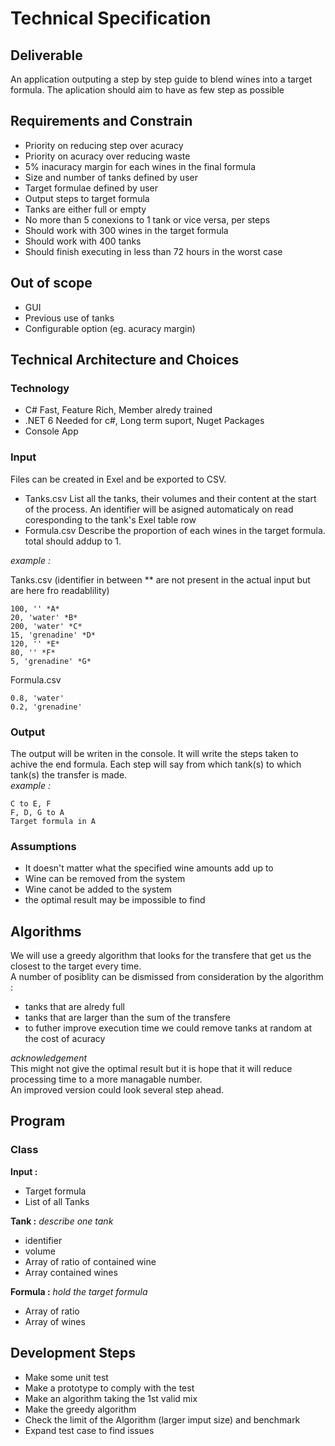 # Technical Specification

## Deliverable

An application outputing a step by step guide to blend wines into a target formula. The aplication should aim to have as few step as possible

## Requirements and Constrain

- Priority on reducing step over acuracy
- Priority on acuracy over reducing waste
- 5% inacuracy margin for each wines in the final formula
- Size and number of tanks defined by user
- Target formulae defined by user
- Output steps to target formula
- Tanks are either full or empty
- No more than 5 conexions to 1 tank or vice versa, per steps
- Should work with 300 wines in the target formula
- Should work with 400 tanks
- Should finish executing in less than 72 hours in the worst case

## Out of scope

- GUI
- Previous use of tanks
- Configurable option (eg. acuracy margin)

## Technical Architecture and Choices

### Technology

- C# Fast, Feature Rich, Member alredy trained
- .NET 6 Needed for c#, Long term suport, Nuget Packages
- Console App

### Input

Files can be created in Exel and be exported to CSV.

- Tanks.csv List all the tanks, their volumes and their content at the start of the process. An identifier will be asigned automaticaly on read coresponding to the tank's Exel table row
- Formula.csv Describe the proportion of each wines in the target formula. total should addup  to 1.

*example :*<br>

Tanks.csv (identifier in between ** are not present in the actual input but are here fro readablility)
```
100, '' *A*
20, 'water' *B*
200, 'water' *C*
15, 'grenadine' *D*
120, '' *E*
80, '' *F*
5, 'grenadine' *G*
```
Formula.csv
```
0.8, 'water'
0.2, 'grenadine'
```

### Output

The output will be writen in the console. It will write the steps taken to achive the end formula. Each step will say from which tank(s) to which tank(s) the transfer is made.<br>
*example :*<br>

```
C to E, F
F, D, G to A
Target formula in A
```

### Assumptions

- It doesn't matter what the specified wine amounts add up to
- Wine can be removed from the system
- Wine canot be added to the system
- the optimal result may be impossible to find

## Algorithms 

We will use a greedy algorithm that looks for the transfere that get us the closest to the target every time.<br>
A number of posiblity can be dismissed from consideration by the algorithm :

- tanks that are alredy full
- tanks that are larger than the sum of the transfere
- to futher improve execution time we could remove tanks at random at the cost of acuracy

*acknowledgement*<br>
This might not give the optimal result but it is hope that it will reduce processing time to a more managable number. <br>
An improved version could look several step ahead.

## Program

### Class

**Input :**
- Target formula
- List of all Tanks

**Tank :** *describe one tank*
- identifier
- volume
- Array of ratio of contained wine
- Array contained wines

**Formula :** *hold the target formula*
- Array of ratio
- Array of wines

## Development Steps

- Make some unit test
- Make a prototype to comply with the test
- Make an algorithm taking the 1st valid mix
- Make the greedy algorithm
- Check the limit of the Algorithm (larger imput size) and benchmark
- Expand test case to find issues
